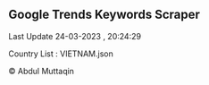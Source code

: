 

## Google Trends Keywords Scraper 
 
Last Update 24-03-2023 , 20:24:29

Country List :
VIETNAM.json



© Abdul Muttaqin 
